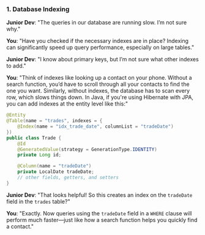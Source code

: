 ### 1. **Database Indexing**

**Junior Dev**: "The queries in our database are running slow. I’m not sure why."

**You**: "Have you checked if the necessary indexes are in place? Indexing can significantly speed up query performance, especially on large tables."

**Junior Dev**: "I know about primary keys, but I’m not sure what other indexes to add."

**You**: "Think of indexes like looking up a contact on your phone. Without a search function, you’d have to scroll through all your contacts to find the one you want. Similarly, without indexes, the database has to scan every row, which slows things down. In Java, if you're using Hibernate with JPA, you can add indexes at the entity level like this:"

```java
@Entity
@Table(name = "trades", indexes = {
    @Index(name = "idx_trade_date", columnList = "tradeDate")
})
public class Trade {
    @Id
    @GeneratedValue(strategy = GenerationType.IDENTITY)
    private Long id;

    @Column(name = "tradeDate")
    private LocalDate tradeDate;
    // other fields, getters, and setters
}
```

**Junior Dev**: "That looks helpful! So this creates an index on the `tradeDate` field in the `trades` table?"

**You**: "Exactly. Now queries using the `tradeDate` field in a `WHERE` clause will perform much faster—just like how a search function helps you quickly find a contact."
